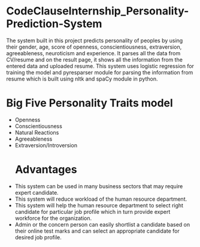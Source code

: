 # CodeClauseInternship_Personality-Prediction-System
The system built in this project predicts personality of peoples by using their gender, age, score of openness, conscientiousness, extraversion, agreeableness, neuroticism and experience. It parses all the data from CV/resume and on the result page, it shows all the information from the entered data and uploaded resume. This system uses logistic regression for training the model and pyresparser module for parsing the information from resume which is built using nltk and spaCy module in python.
# Big Five Personality Traits model
- Openness
- Conscientiousness
- Natural Reactions
- Agreeableness
- Extraversion/Introversion
  # Advantages
- This system can be used in many business sectors that may require expert candidate.
- This system will reduce workload of the human resource department.
- This system will help the human resource department to select right candidate for particular job profile which in turn provide expert workforce for the organization.
- Admin or the concern person can easily shortlist a candidate based on their online test marks and can select an appropriate candidate for desired job profile.
